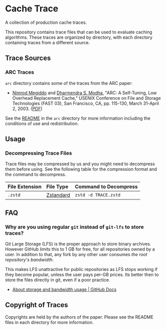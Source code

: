 # Cache Trace

A collection of production cache traces.

This repository contains trace files that can be used to evaluate caching
algorithms. These traces are organized by directory, with each directory
containing traces from a different source.

## Trace Sources

### ARC Traces

`arc` directory contains some of the traces from the ARC paper:

- [Nimrod Megiddo] and [Dharmendra S. Modha], "ARC: A Self-Tuning, Low Overhead
  Replacement Cache," USENIX Conference on File and Storage Technologies (FAST
  03), San Francisco, CA, pp. 115-130, March 31-April 2, 2003.
  ([PDF][arc-paper])

[Nimrod Megiddo]: http://theory.stanford.edu/~megiddo/bio.html
[Dharmendra S. Modha]: https://researcher.watson.ibm.com/researcher/view_person_subpage.php?id=4700
[arc-paper]: https://www.usenix.org/event/fast03/tech/full_papers/megiddo/megiddo.pdf

See the [README](./arc/README.md) in the `arc` directory for more information
including the conditions of use and redistribution.


## Usage

### Decompressing Trace Files

Trace files may be compressed by us and you might need to decompress them before
using. See the following table for the compression format and the command to
decompress.

| File Extension | File Type | Command to Decompress |
|:--|:--|:--|
| `.zstd` | [Zstandard][zstd] |`zstd -d TRACE.zstd` |

[zstd]: https://facebook.github.io/zstd/


## FAQ

### Why are you using regular `git` instead of `git-lfs` to store traces?

Git Large Storage (LFS) is the proper approach to store binary archives. However
GitHub limits this to 1 GB for free, for all repositories owned by a user. In
addition to that, any fork by any other user consumes _the root repository's
bandwidth_.

This makes LFS unattractive for public repositories as LFS stops working if they
become popular, unless the user pays per-GB prices. Its better then to store the
files directly in git, even if a poor practice.

- [About storage and bandwidth usage | GitHub Docs][gh-storage-usage]

[gh-storage-usage]: https://docs.github.com/en/repositories/working-with-files/managing-large-files/about-storage-and-bandwidth-usage


## Copyright of Traces

Copyrights are held by the authors of the paper. Please see the README files
in each directory for more information.
